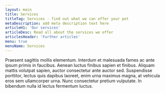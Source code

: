 ```yaml
---
layout: main
title: Services
titleTag: Services - find out what we can offer your pet
metaDescription: add meta description text here
articleH1: 'Our services'
articleDesc: Read all about the services we offer
articlesHeader: 'Further articles'
menu: true
menuName: Services
---
```


Praesent sagittis mollis elementum. Interdum et malesuada fames ac ante ipsum primis in faucibus. Aenean luctus finibus sapien et finibus. Aliquam mattis volutpat sapien, auctor consectetur ante auctor sed. Suspendisse porttitor, lectus quis dapibus laoreet, enim urna maximus magna, at vehicula eros sem ullamcorper urna. Nunc consectetur pretium vulputate. In bibendum nulla id lectus fermentum luctus.
